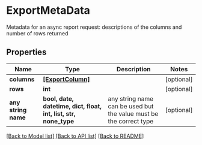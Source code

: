 # ExportMetaData

Metadata for an async report request: descriptions of the columns and number of rows returned

## Properties
Name | Type | Description | Notes
------------ | ------------- | ------------- | -------------
**columns** | [**[ExportColumn]**](ExportColumn.md) |  | [optional] 
**rows** | **int** |  | [optional] 
**any string name** | **bool, date, datetime, dict, float, int, list, str, none_type** | any string name can be used but the value must be the correct type | [optional]

[[Back to Model list]](../README.md#documentation-for-models) [[Back to API list]](../README.md#documentation-for-api-endpoints) [[Back to README]](../README.md)


